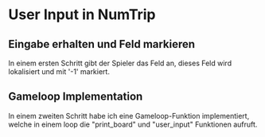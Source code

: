 # User Input in NumTrip

## Eingabe erhalten und Feld markieren
In einem ersten Schritt gibt der Spieler das Feld an, dieses Feld wird lokalisiert und mit '-1' markiert.

## Gameloop Implementation
In einem zweiten Schritt habe ich eine Gameloop-Funktion implementiert, welche in einem loop die "print_board" und "user_input" Funktionen aufruft.